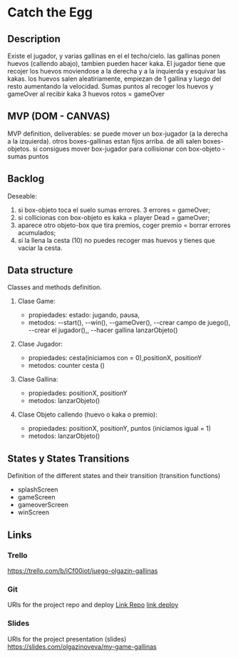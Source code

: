 # Catch the Egg

## Description

Existe el jugador, y varias gallinas en el el techo/cielo.
las gallinas ponen huevos (callendo abajo), tambien pueden hacer kaka.
El jugador tiene que recojer los huevos moviendose a la derecha y a la inquierda y esquivar las kakas.
los huevos salen aleatiriamente, empiezan de 1 gallina y luego del resto aumentando la velocidad.
Sumas puntos al recoger los huevos y gameOver al recibir kaka
3 huevos rotos = gameOver

## MVP (DOM - CANVAS)

MVP definition, deliverables:
se puede mover un box-jugador (a la derecha a la izquierda).
otros boxes-gallinas estan fijos arriba. de alli salen boxes-objetos.
si consigues mover box-jugador para collisionar con box-objeto - sumas puntos

## Backlog

Deseable:

1.  si box-objeto toca el suelo sumas errores. 3 errores = gameOver;
2.  si collicionas con box-objeto es kaka = player Dead = gameOver;
3.  aparece otro objeto-box que tira premios, coger premio = borrar errores acumulados;
4.  si la llena la cesta (10) no puedes recoger mas huevos y tienes que vaciar la cesta.

## Data structure

Classes and methods definition.

1. Clase Game:

   - propiedades:
     estado: jugando, pausa,
   - metodos:
     --start(),
     --win(),
     --gameOver(),
     --crear campo de juego(),
     --crear el jugador(),,
     --hacer gallina lanzarObjeto()

2. Clase Jugador:

   - propiedades: cesta(iniciamos con = 0),positionX, positionY
   - metodos: counter cesta ()

3. Clase Gallina:

   - propiedades: positionX, positionY
   - metodos: lanzarObjeto()

4. Clase Objeto callendo (huevo o kaka o premio):
   - propiedades: positionX, positionY, puntos (iniciamos igual = 1)
   - metodos: lanzarObjeto()

## States y States Transitions

Definition of the different states and their transition (transition functions)

- splashScreen
- gameScreen
- gameoverScreen
- winScreen

## Links

### Trello

https://trello.com/b/iCf00iot/juego-olgazin-gallinas

### Git

URls for the project repo and deploy
[Link Repo](https://github.com/OlgaZS/My-Game)
[link deploy](http://github.com)

### Slides

URls for the project presentation (slides)
https://slides.com/olgazinoveva/my-game-gallinas
